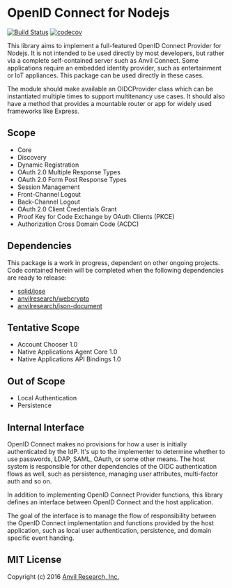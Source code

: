 # OpenID Connect for Nodejs

[![Build Status](https://travis-ci.org/solid/oidc-op.svg?branch=master)](https://travis-ci.org/solid/oidc-op)
[![codecov](https://codecov.io/gh/solid/oidc-op/branch/master/graph/badge.svg)](https://codecov.io/gh/solid/oidc-op)


This library aims to implement a full-featured OpenID Connect Provider for
Nodejs. It is not intended to be used directly by most developers, but rather
via a complete self-contained server such as Anvil Connect. Some applications
require an embedded identity provider, such as entertainment or IoT appliances.
This package can be used directly in these cases.

The module should make available an OIDCProvider class which can be
instantiated multiple times to support multitenancy use cases. It should also
have a method that provides a mountable router or app for widely used frameworks
like Express.

## Scope

- Core
- Discovery
- Dynamic Registration
- OAuth 2.0 Multiple Response Types
- OAuth 2.0 Form Post Response Types
- Session Management
- Front-Channel Logout
- Back-Channel Logout
- OAuth 2.0 Client Credentials Grant
- Proof Key for Code Exchange by OAuth Clients (PKCE)
- Authorization Cross Domain Code (ACDC)

## Dependencies

This package is a work in progress, dependent on other ongoing projects. Code
contained herein will be completed when the following dependencies are ready to
release:

- [solid/jose](https://github.com/solid/jose)
- [anvilresearch/webcrypto](https://github.com/anvilresearch/webcrypto)
- [anvilresearch/json-document](https://github.com/anvilresearch/json-document)

## Tentative Scope

- Account Chooser 1.0
- Native Applications Agent Core 1.0
- Native Applications API Bindings 1.0

## Out of Scope

- Local Authentication
- Persistence

## Internal Interface

OpenID Connect makes no provisions for how a user is initially authenticated
by the IdP. It's up to the implementer to determine whether to use passwords,
LDAP, SAML, OAuth, or some other means. The host system is responsible for
other dependencies of the OIDC authentication flows as well, such as
persistence, managing user attributes, multi-factor auth and so on.

In addition to implementing OpenID Connect Provider functions, this library
defines an interface between OpenID Connect and the host application.

The goal of the interface is to manage the flow of responsibility between the
OpenID Connect implementation and functions provided by the host application,
such as local user authentication, persistence, and domain specific event
handing.

## MIT License

Copyright (c) 2016 [Anvil Research, Inc.](http://anvil.io)
